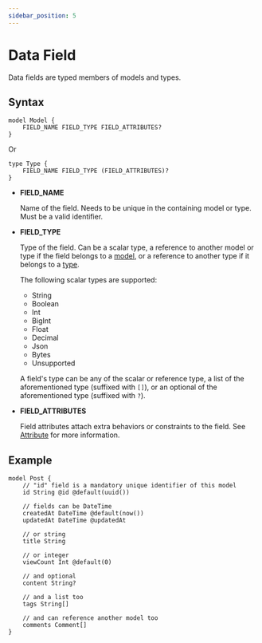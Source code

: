 ```yaml
---
sidebar_position: 5
---
```


# Data Field

Data fields are typed members of models and types.

## Syntax

```zmodel
model Model {
    FIELD_NAME FIELD_TYPE FIELD_ATTRIBUTES?
}
```

Or

```zmodel
type Type {
    FIELD_NAME FIELD_TYPE (FIELD_ATTRIBUTES)?
}
```

-   **FIELD_NAME**

    Name of the field. Needs to be unique in the containing model or type. Must be a valid identifier.

-   **FIELD_TYPE**

    Type of the field. Can be a scalar type, a reference to another model or type if the field belongs to a [model](#model), or a reference to another type if it belongs to a [type](#type).

    The following scalar types are supported:

    -   String
    -   Boolean
    -   Int
    -   BigInt
    -   Float
    -   Decimal
    -   Json
    -   Bytes
    -   Unsupported

    A field's type can be any of the scalar or reference type, a list of the aforementioned type (suffixed with `[]`), or an optional of the aforementioned type (suffixed with `?`).

-   **FIELD_ATTRIBUTES**

    Field attributes attach extra behaviors or constraints to the field. See [Attribute](./attribute.md) for more information.

## Example

```zmodel
model Post {
    // "id" field is a mandatory unique identifier of this model
    id String @id @default(uuid())

    // fields can be DateTime
    createdAt DateTime @default(now())
    updatedAt DateTime @updatedAt

    // or string
    title String

    // or integer
    viewCount Int @default(0)

    // and optional
    content String?

    // and a list too
    tags String[]

    // and can reference another model too
    comments Comment[]
}
```